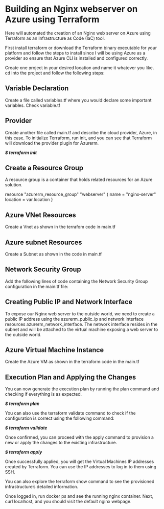 # Building an Nginx webserver on Azure using Terraform

Here will automated the creation of an Nginx web server on Azure using Terraform as an Infrastructure as Code (IaC) tool. 

First install terraform or download the Terraform binary executable for your platform and follow the steps to install since I will be using Azure as a provider so ensure that Azure CLI is installed and configured correctly.

Create one project in your desired location and name it whatever you like. cd into the project and follow the following steps:

## Variable Declaration
Create a file called variables.tf where you would declare some important variables. Check variable.tf

## Provider
Create another file called main.tf and describe the cloud provider, Azure, in this case.
To initialize Terraform, run init, and you can see that Terraform will download the provider plugin for Azurerm.

   **<em>$ terraform init</em>**


## Create a Resource Group
A resource group is a container that holds related resources for an Azure solution.

resource "azurerm_resource_group" "webserver" {
   name = "nginx-server"
   location = var.location
}


## Azure VNet Resources
Create a Vnet as shown in the terrafom code in main.tf

## Azure subnet Resources
Create a Subnet as shown in the code in main.tf


## Network Security Group
Add the following lines of code containing the Network Security Group configuration in the main.tf file:


## Creating Public IP and Network Interface
To expose our Nginx web server to the outside world, we need to create a public IP address using the azurerm_public_ip and network interface resources azurerm_network_interface. The network interface resides in the subnet and will be attached to the virtual machine exposing a web server to the outside world.

## Azure Virtual Machine Instance
Create the Azure VM as shown in the terraform code in the main.tf

## Execution Plan and Applying the Changes
You can now generate the execution plan by running the plan command and checking if everything is as expected.

**<em>$ terraform plan</em>**

You can also use the terraform validate command to check if the configuration is correct using the following command:

**<em>$ terraform validate</em>**

Once confirmed, you can proceed with the apply command to provision a new or apply the changes to the existing infrastructure.

**<em>$ terraform apply</em>**

Once successfully applied, you will get the Virtual Machines IP addresses created by Terraform. You can use the IP addresses to log in to them using SSH.

You can also explore the terraform show command to see the provisioned infrastructure’s detailed information.

Once logged in, run docker ps and see the running nginx container. Next, curl localhost, and you should visit the default nginx webpage.